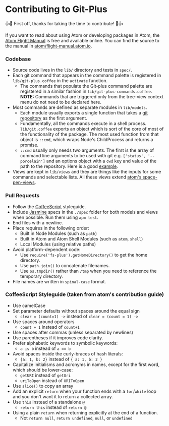 # Contributing to Git-Plus

:+1::tada: First off, thanks for taking the time to contribute! :tada::+1:

If you want to read about using Atom or developing packages in Atom, the [Atom Flight Manual](http://flight-manual.atom.io) is free and available online. You can find the source to the manual in [atom/flight-manual.atom.io](https://github.com/atom/flight-manual.atom.io).

### Codebase
* Source code lives in the `lib/` directory and tests in `spec/`.
* Each git command that appears in the command palette is registered in `lib/git-plus.coffee` in the `activate` function.
  * The commands that populate the Git-plus command palette are registered in a similar fashion in `lib/git-plus-commands.coffee`. __NOTE:__ Commands that are triggered only from the tree-view context menu do not need to be declared here.
* Most commands are defined as separate modules in `lib/models`.
  * Each module usually exports a single function that takes a [git repository](https://atom.io/docs/api/v1.11.2/GitRepository) as the first argument.
  * Fundamentally, all the commands execute in a shell process. `lib/git.coffee` exports an object which is sort of the core of most of the functionality of the package. The most used function from that object is `::cmd`, which wraps Node's ChildProcess and returns a promise.
  * `::cmd` usually only needs two arguments. The first is the array of command line arguments to be used with git e.g. `['status', '--porcelain']` and an options object with a `cwd` key and value of the path to the repository. Here is a good [example](https://github.com/akonwi/git-plus/blob/master/lib/git.coffee#L112L116).
* Views are kept in `lib/views` and they are things like the inputs for some commands and selectable lists. All these views extend [atom's space-pen-views](https://github.com/atom/atom-space-pen-views).

### Pull Requests
* Follow the [CoffeeScript](#coffeescript-styleguide) styleguide.
* Include
  [Jasmine](http://jasmine.github.io/) specs in the `./spec` folder for both models and views when possible. Run them using `apm test`.
* End files with a newline.
* Place requires in the following order:
    * Built in Node Modules (such as `path`)
    * Built in Atom and Atom Shell Modules (such as `atom`, `shell`)
    * Local Modules (using relative paths)
* Avoid platform-dependent code:
    * Use `require('fs-plus').getHomeDirectory()` to get the home directory.
    * Use `path.join()` to concatenate filenames.
    * Use `os.tmpdir()` rather than `/tmp` when you need to reference the
      temporary directory.
* File names are written in `spinal-case` format.

### CoffeeScript Styleguide (taken from atom's contribution guide)
* Use camelCase
* Set parameter defaults without spaces around the equal sign
    * `clear = (count=1) ->` instead of `clear = (count = 1) ->`
* Use spaces around operators
    * `count + 1` instead of `count+1`
* Use spaces after commas (unless separated by newlines)
* Use parentheses if it improves code clarity.
* Prefer alphabetic keywords to symbolic keywords:
    * `a is b` instead of `a == b`
* Avoid spaces inside the curly-braces of hash literals:
    * `{a: 1, b: 2}` instead of `{ a: 1, b: 2 }`
* Capitalize initialisms and acronyms in names, except for the first word, which
  should be lower-case:
  * `getURI` instead of `getUri`
  * `uriToOpen` instead of `URIToOpen`
* Use `slice()` to copy an array
* Add an explicit `return` when your function ends with a `for`/`while` loop and
  you don't want it to return a collected array.
* Use `this` instead of a standalone `@`
  * `return this` instead of `return @`
* Using a plain `return` when returning explicitly at the end of a function.
    * Not `return null`, `return undefined`, `null`, or `undefined`
